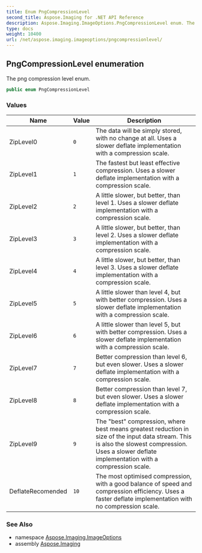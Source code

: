 ```yaml
---
title: Enum PngCompressionLevel
second_title: Aspose.Imaging for .NET API Reference
description: Aspose.Imaging.ImageOptions.PngCompressionLevel enum. The png compression level enum
type: docs
weight: 10400
url: /net/aspose.imaging.imageoptions/pngcompressionlevel/
---
```

## PngCompressionLevel enumeration

The png compression level enum.

```csharp
public enum PngCompressionLevel
```

### Values

| Name | Value | Description |
| --- | --- | --- |
| ZipLevel0 | `0` | The data will be simply stored, with no change at all. Uses a slower deflate implementation with a compression scale. |
| ZipLevel1 | `1` | The fastest but least effective compression. Uses a slower deflate implementation with a compression scale. |
| ZipLevel2 | `2` | A little slower, but better, than level 1. Uses a slower deflate implementation with a compression scale. |
| ZipLevel3 | `3` | A little slower, but better, than level 2. Uses a slower deflate implementation with a compression scale. |
| ZipLevel4 | `4` | A little slower, but better, than level 3. Uses a slower deflate implementation with a compression scale. |
| ZipLevel5 | `5` | A little slower than level 4, but with better compression. Uses a slower deflate implementation with a compression scale. |
| ZipLevel6 | `6` | A little slower than level 5, but with better compression. Uses a slower deflate implementation with a compression scale. |
| ZipLevel7 | `7` | Better compression than level 6, but even slower. Uses a slower deflate implementation with a compression scale. |
| ZipLevel8 | `8` | Better compression than level 7, but even slower. Uses a slower deflate implementation with a compression scale. |
| ZipLevel9 | `9` | The "best" compression, where best means greatest reduction in size of the input data stream. This is also the slowest compression. Uses a slower deflate implementation with a compression scale. |
| DeflateRecomended | `10` | The most optimised compression, with a good balance of speed and compression efficiency. Uses a faster deflate implementation with no compression scale. |

### See Also

* namespace [Aspose.Imaging.ImageOptions](../../aspose.imaging.imageoptions/)
* assembly [Aspose.Imaging](../../)


